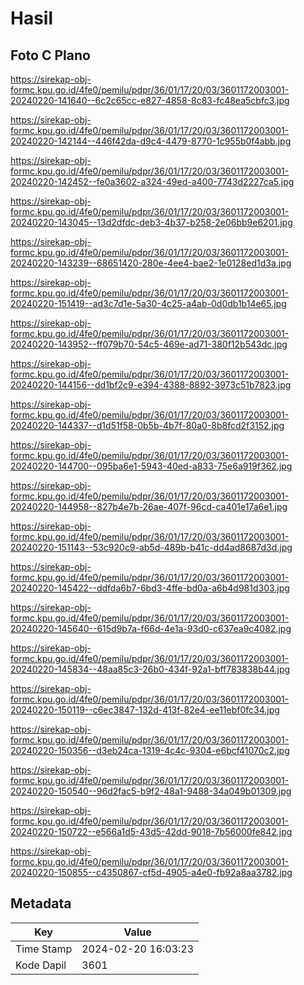 # Hasil

## Foto C Plano

https://sirekap-obj-formc.kpu.go.id/4fe0/pemilu/pdpr/36/01/17/20/03/3601172003001-20240220-141640--6c2c65cc-e827-4858-8c83-fc48ea5cbfc3.jpg

https://sirekap-obj-formc.kpu.go.id/4fe0/pemilu/pdpr/36/01/17/20/03/3601172003001-20240220-142144--446f42da-d9c4-4479-8770-1c955b0f4abb.jpg

https://sirekap-obj-formc.kpu.go.id/4fe0/pemilu/pdpr/36/01/17/20/03/3601172003001-20240220-142452--fe0a3602-a324-49ed-a400-7743d2227ca5.jpg

https://sirekap-obj-formc.kpu.go.id/4fe0/pemilu/pdpr/36/01/17/20/03/3601172003001-20240220-143045--13d2dfdc-deb3-4b37-b258-2e06bb9e6201.jpg

https://sirekap-obj-formc.kpu.go.id/4fe0/pemilu/pdpr/36/01/17/20/03/3601172003001-20240220-143239--68651420-280e-4ee4-bae2-1e0128ed1d3a.jpg

https://sirekap-obj-formc.kpu.go.id/4fe0/pemilu/pdpr/36/01/17/20/03/3601172003001-20240220-151419--ad3c7d1e-5a30-4c25-a4ab-0d0db1b14e65.jpg

https://sirekap-obj-formc.kpu.go.id/4fe0/pemilu/pdpr/36/01/17/20/03/3601172003001-20240220-143952--ff079b70-54c5-469e-ad71-380f12b543dc.jpg

https://sirekap-obj-formc.kpu.go.id/4fe0/pemilu/pdpr/36/01/17/20/03/3601172003001-20240220-144156--dd1bf2c9-e394-4388-8892-3973c51b7823.jpg

https://sirekap-obj-formc.kpu.go.id/4fe0/pemilu/pdpr/36/01/17/20/03/3601172003001-20240220-144337--d1d51f58-0b5b-4b7f-80a0-8b8fcd2f3152.jpg

https://sirekap-obj-formc.kpu.go.id/4fe0/pemilu/pdpr/36/01/17/20/03/3601172003001-20240220-144700--095ba6e1-5943-40ed-a833-75e6a919f362.jpg

https://sirekap-obj-formc.kpu.go.id/4fe0/pemilu/pdpr/36/01/17/20/03/3601172003001-20240220-144958--827b4e7b-26ae-407f-96cd-ca401e17a6e1.jpg

https://sirekap-obj-formc.kpu.go.id/4fe0/pemilu/pdpr/36/01/17/20/03/3601172003001-20240220-151143--53c920c9-ab5d-489b-b41c-dd4ad8687d3d.jpg

https://sirekap-obj-formc.kpu.go.id/4fe0/pemilu/pdpr/36/01/17/20/03/3601172003001-20240220-145422--ddfda6b7-6bd3-4ffe-bd0a-a6b4d981d303.jpg

https://sirekap-obj-formc.kpu.go.id/4fe0/pemilu/pdpr/36/01/17/20/03/3601172003001-20240220-145640--615d9b7a-f66d-4e1a-93d0-c637ea9c4082.jpg

https://sirekap-obj-formc.kpu.go.id/4fe0/pemilu/pdpr/36/01/17/20/03/3601172003001-20240220-145834--48aa85c3-26b0-434f-92a1-bff783838b44.jpg

https://sirekap-obj-formc.kpu.go.id/4fe0/pemilu/pdpr/36/01/17/20/03/3601172003001-20240220-150119--c6ec3847-132d-413f-82e4-ee11ebf0fc34.jpg

https://sirekap-obj-formc.kpu.go.id/4fe0/pemilu/pdpr/36/01/17/20/03/3601172003001-20240220-150356--d3eb24ca-1319-4c4c-9304-e6bcf41070c2.jpg

https://sirekap-obj-formc.kpu.go.id/4fe0/pemilu/pdpr/36/01/17/20/03/3601172003001-20240220-150540--96d2fac5-b9f2-48a1-9488-34a049b01309.jpg

https://sirekap-obj-formc.kpu.go.id/4fe0/pemilu/pdpr/36/01/17/20/03/3601172003001-20240220-150722--e566a1d5-43d5-42dd-9018-7b56000fe842.jpg

https://sirekap-obj-formc.kpu.go.id/4fe0/pemilu/pdpr/36/01/17/20/03/3601172003001-20240220-150855--c4350867-cf5d-4905-a4e0-fb92a8aa3782.jpg


## Metadata

| Key        | Value               |
| ---------- | ------------------- |
| Time Stamp | 2024-02-20 16:03:23 |
| Kode Dapil | 3601                |



